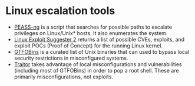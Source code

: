 # Linux escalation tools

* [PEASS-ng](https://github.com/carlospolop/PEASS-ng/tree/master/linPEAS) is a script that searches for possible paths to escalate privileges on Linux/Unix* hosts. It also enumerates the system.
* [Linux Exploit Suggester 2](https://github.com/jondonas/linux-exploit-suggester-2) returns a list of possible CVEs, exploits, and exploit POCs (Proof of Concept) for the running Linux kernel.
* [GTFOBins](https://gtfobins.github.io/) is a curated list of Unix binaries that can used to bypass local security restrictions in misconfigured systems.
* [Traitor](https://github.com/liamg/traitor) takes advantage of local misconfigurations and vulnerabilities (including most of GTFOBins) in order to pop a root shell. These are primarily misconfigurations, not exploits.
